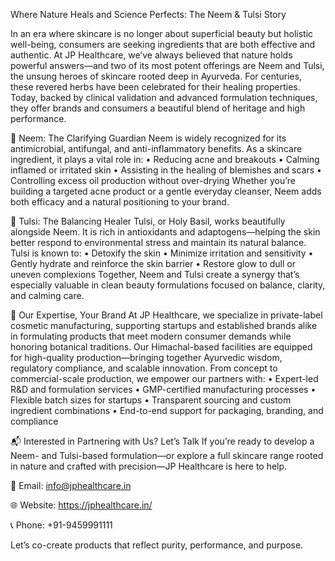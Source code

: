 Where Nature Heals and Science Perfects: The Neem & Tulsi Story



In an era where skincare is no longer about superficial beauty but holistic well-being, consumers are seeking ingredients that are both effective and authentic. At JP Healthcare, we’ve always believed that nature holds powerful answers—and two of its most potent offerings are Neem and Tulsi, the unsung heroes of skincare rooted deep in Ayurveda.
For centuries, these revered herbs have been celebrated for their healing properties. Today, backed by clinical validation and advanced formulation techniques, they offer brands and consumers a beautiful blend of heritage and high performance.

🌿 Neem: The Clarifying Guardian
Neem is widely recognized for its antimicrobial, antifungal, and anti-inflammatory benefits. As a skincare ingredient, it plays a vital role in:
•	Reducing acne and breakouts
•	Calming inflamed or irritated skin
•	Assisting in the healing of blemishes and scars
•	Controlling excess oil production without over-drying
Whether you’re building a targeted acne product or a gentle everyday cleanser, Neem adds both efficacy and a natural positioning to your brand.

🍃 Tulsi: The Balancing Healer
Tulsi, or Holy Basil, works beautifully alongside Neem. It is rich in antioxidants and adaptogens—helping the skin better respond to environmental stress and maintain its natural balance. Tulsi is known to:
•	Detoxify the skin
•	Minimize irritation and sensitivity
•	Gently hydrate and reinforce the skin barrier
•	Restore glow to dull or uneven complexions
Together, Neem and Tulsi create a synergy that’s especially valuable in clean beauty formulations focused on balance, clarity, and calming care.

🧪 Our Expertise, Your Brand
At JP Healthcare, we specialize in private-label cosmetic manufacturing, supporting startups and established brands alike in formulating products that meet modern consumer demands while honoring botanical traditions. Our Himachal-based facilities are equipped for high-quality production—bringing together Ayurvedic wisdom, regulatory compliance, and scalable innovation.
From concept to commercial-scale production, we empower our partners with:
•	Expert-led R&D and formulation services
•	GMP-certified manufacturing processes
•	Flexible batch sizes for startups
•	Transparent sourcing and custom ingredient combinations
•	End-to-end support for packaging, branding, and compliance

📬 Interested in Partnering with Us? Let’s Talk
If you’re ready to develop a Neem- and Tulsi-based formulation—or explore a full skincare range rooted in nature and crafted with precision—JP Healthcare is here to help.

📧 Email: info@jphealthcare.in

🌐 Website: https://jphealthcare.in/

📞 Phone: +91-9459991111

Let’s co-create products that reflect purity, performance, and purpose.

